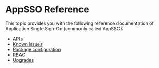 # AppSSO Reference

This topic provides you with the following reference documentation of 
Application Single Sign-On (commonly called AppSSO):

- [APIs](api/index.hbs.md)
- [Known issues](known-issues.hbs.md)
- [Package configuration](package-configuration.hbs.md)
- [RBAC](rbac.hbs.md)
- [Upgrades](upgrades.hbs.md)

